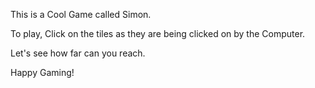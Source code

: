 This is a Cool Game called Simon.

To play, Click on the tiles as they are being clicked on by the Computer.

Let's see how far can you reach.

Happy Gaming!
